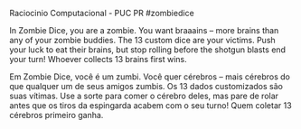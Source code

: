 Raciocinio Computacional - PUC PR
#zombiedice

In Zombie Dice, you are a zombie. You want braaains – more brains than any of your zombie buddies. 
The 13 custom dice are your victims. Push your luck to eat their brains, but stop rolling before the shotgun blasts end your turn! 
Whoever collects 13 brains first wins. 

Em Zombie Dice, você é um zumbi. Você quer cérebros – mais cérebros do que qualquer um de seus amigos zumbis. Os 13 dados customizados são suas vítimas. Use a sorte para comer o cérebro deles, mas pare de rolar antes que os tiros da espingarda acabem com o seu turno! Quem coletar 13 cérebros primeiro ganha.

